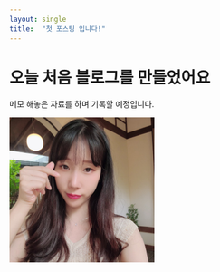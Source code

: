 ```yaml
---
layout: single
title:  "첫 포스팅 입니다!"
---
```


# 오늘 처음 블로그를 만들었어요

메모 해놓은 자료를 하며 기록할 예정입니다.

<img src="../images/2021-01-13-first/ys (1).jpg" alt="ys (1)" style="zoom: 25%;" />

